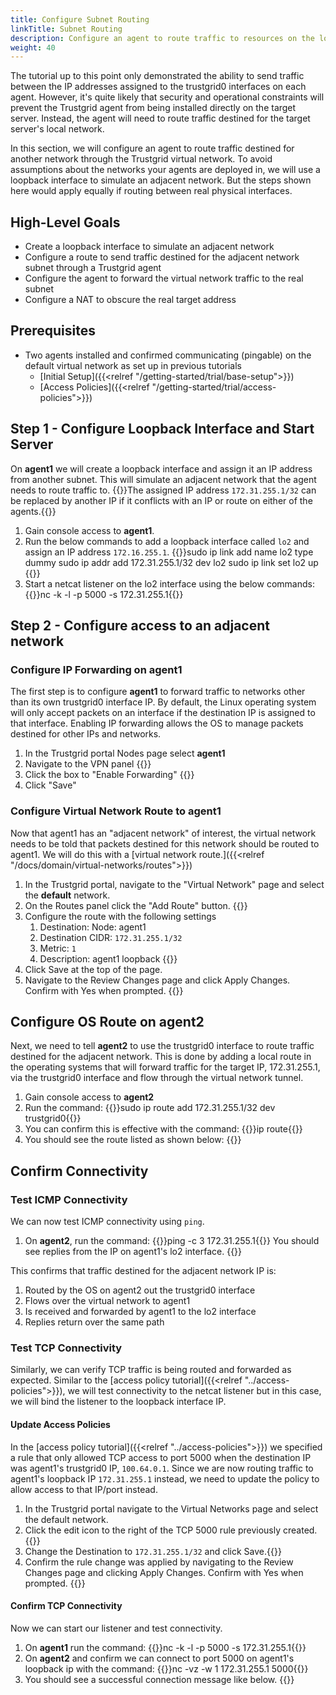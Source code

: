 ```yaml
---
title: Configure Subnet Routing
linkTitle: Subnet Routing
description: Configure an agent to route traffic to resources on the local network
weight: 40
---
```

The tutorial up to this point only demonstrated the ability to send traffic between the IP addresses assigned to the trustgrid0 interfaces on each agent.  However, it's quite likely that security and operational constraints will prevent the Trustgrid agent from being installed directly on the target server.  Instead, the agent will need to route traffic destined for the target server's local network.

In this section, we will configure an agent to route traffic destined for another network through the Trustgrid virtual network. To avoid assumptions about the networks your agents are deployed in, we will use a loopback interface to simulate an adjacent network. But the steps shown here would apply equally if routing between real physical interfaces.


## High-Level Goals
- Create a loopback interface to simulate an adjacent network 
- Configure a route to send traffic destined for the adjacent network subnet through a Trustgrid agent
- Configure the agent to forward the virtual network traffic to the real subnet
- Configure a NAT to obscure the real target address

## Prerequisites
- Two agents installed and confirmed communicating (pingable) on the default virtual network as set up in previous tutorials
    - [Initial Setup]({{<relref "/getting-started/trial/base-setup">}})
    - [Access Policies]({{<relref "/getting-started/trial/access-policies">}})

## Step 1 - Configure Loopback Interface and Start Server
On **agent1** we will create a loopback interface and assign it an IP address from another subnet. This will simulate an adjacent network that the agent needs to route traffic to.
{{<alert color="info">}}The assigned IP address `172.31.255.1/32` can be replaced by another IP if it conflicts with an IP or route on either of the agents.{{</alert>}}

1. Gain console access to **agent1**. 
1. Run the below commands to add a loopback interface called `lo2` and assign an IP address `172.16.255.1`. {{<codeblock>}}sudo ip link add name lo2 type dummy
sudo ip addr add 172.31.255.1/32 dev lo2
sudo ip link set lo2 up
{{</codeblock>}}
1. Start a netcat listener on the lo2 interface using the below commands: {{<codeblock>}}nc -k -l -p 5000 -s 172.31.255.1{{</codeblock>}}

## Step 2 - Configure access to an adjacent network

### Configure IP Forwarding on agent1
The first step is to configure **agent1** to forward traffic to networks other than its own trustgrid0 interface IP. By default, the Linux operating system will only accept packets on an interface if the destination IP is assigned to that interface. Enabling IP forwarding allows the OS to manage packets destined for other IPs and networks. 

1. In the Trustgrid portal Nodes page select **agent1**
1. Navigate to the VPN panel {{<tgimg src="agent1-vpn-nav.png" width="40%">}}
1. Click the box to "Enable Forwarding" {{<tgimg src="agent1-enable-forwarding.png" width="40%">}}
1. Click "Save"

### Configure Virtual Network Route to agent1
Now that agent1 has an "adjacent network" of interest, the virtual network needs to be told that packets destined for this network should be routed to agent1. We will do this with a [virtual network route.]({{<relref "/docs/domain/virtual-networks/routes">}})

1. In the Trustgrid portal, navigate to the "Virtual Network" page and select the **default** network. 
1. On the Routes panel click the "Add Route" button. {{<tgimg src="add-routes-button.png" width="60%">}}
1. Configure the route with the following settings
    1. Destination: Node: agent1
    1. Destination CIDR: `172.31.255.1/32`
    1. Metric: `1`
    1. Description: agent1 loopback
    {{<tgimg src="agent1-route.png" width="95%">}}
1. Click Save at the top of the page.
1. Navigate to the Review Changes page and click Apply Changes. Confirm with Yes when prompted.  {{<tgimg src="agent1-route-confirm.png" width="90%" >}}

## Configure OS Route on agent2
Next, we need to tell **agent2** to use the trustgrid0 interface to route traffic destined for the adjacent network. This is done by adding a local route in the operating systems that will forward traffic for the target IP, 172.31.255.1, via the trustgrid0 interface and flow through the virtual network tunnel.
1. Gain console access to **agent2**
1. Run the command: {{<codeblock>}}sudo ip route add 172.31.255.1/32 dev trustgrid0{{</codeblock>}}
1. You can confirm this is effective with the command: {{<codeblock>}}ip route{{</codeblock>}}
1. You should see the route listed as shown below: {{<tgimg src="os-route.png" width="80%" alt="ip route output with the last line showing '172.31.255.1 dev trustgrid0 scope link metric 1'" caption="Route for 172.31.255.1 on the trustgrid0 interface">}}

## Confirm Connectivity
### Test ICMP Connectivity
We can now test ICMP connectivity using `ping`.
1. On **agent2**, run the command: {{<codeblock>}}ping -c 3 172.31.255.1{{</codeblock>}}
You should see replies from the IP on agent1's lo2 interface.
{{<tgimg src="routed-icmp-success.png" width="80%" alt="successful pings to 172.31.255.1" caption="Successfully routed pings">}}

This confirms that traffic destined for the adjacent network IP is:
1. Routed by the OS on agent2 out the trustgrid0 interface
1. Flows over the virtual network to agent1
1. Is received and forwarded by agent1 to the lo2 interface
1. Replies return over the same path

### Test TCP Connectivity
Similarly, we can verify TCP traffic is being routed and forwarded as expected.  Similar to the [access policy tutorial]({{<relref "../access-policies">}}), we will test connectivity to the netcat listener but in this case, we will bind the listener to the loopback interface IP.

#### Update Access Policies
In the [access policy tutorial]({{<relref "../access-policies">}}) we specified a rule that only allowed TCP access to port 5000 when the destination IP was agent1's trustgrid0 IP, `100.64.0.1`. Since we are now routing traffic to agent1's loopback IP `172.31.255.1` instead, we need to update the policy to allow access to that IP/port instead.
1. In the Trustgrid portal navigate to the Virtual Networks page and select the default network. 
1. Click the edit icon to the right of the TCP 5000 rule previously created. {{<tgimg src="edit-acl.png" width="95%">}}
1. Change the Destination to `172.31.255.1/32` and click Save.{{<tgimg src="tcp-acl-change.png" width="70%">}}
1. Confirm the rule change was applied by navigating to the Review Changes page and clicking Apply Changes. Confirm with Yes when prompted. {{<tgimg src="tcp-acl-change-review.png" width="90%">}}

#### Confirm TCP Connectivity
Now we can start our listener and test connectivity.
1. On **agent1** run the command: {{<codeblock>}}nc -k -l -p 5000 -s 172.31.255.1{{</codeblock>}}
1. On **agent2** and confirm we can connect to port 5000 on agent1's loopback ip with the command: {{<codeblock>}}nc -vz -w 1 172.31.255.1 5000{{</codeblock>}}
1. You should see a successful connection message like below. {{<tgimg src="tcp-connect-success.png" width="70%">}}

